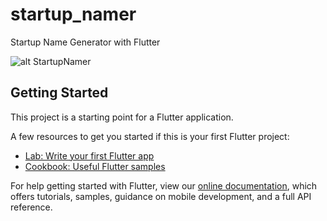 # startup_namer

Startup Name Generator with Flutter

![alt StartupNamer](https://i.pinimg.com/564x/06/ab/26/06ab26932e8d611eb4b5e5f3e76ebe67.jpg)

## Getting Started

This project is a starting point for a Flutter application.

A few resources to get you started if this is your first Flutter project:

- [Lab: Write your first Flutter app](https://flutter.dev/docs/get-started/codelab)
- [Cookbook: Useful Flutter samples](https://flutter.dev/docs/cookbook)

For help getting started with Flutter, view our
[online documentation](https://flutter.dev/docs), which offers tutorials,
samples, guidance on mobile development, and a full API reference.
